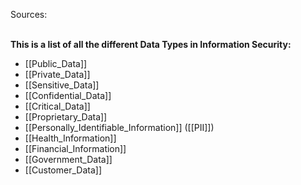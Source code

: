 Sources:

\
**This is a list of all the different Data Types in Information Security:**
- [[Public_Data]]
- [[Private_Data]]
- [[Sensitive_Data]]
- [[Confidential_Data]]
- [[Critical_Data]]
- [[Proprietary_Data]]
- [[Personally_Identifiable_Information]] ([[PII]])
- [[Health_Information]]
- [[Financial_Information]]
- [[Government_Data]]
- [[Customer_Data]]
